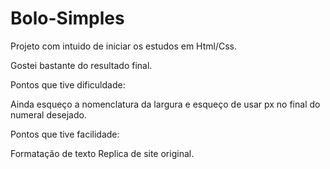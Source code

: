 # Bolo-Simples

Projeto com intuido de iniciar os estudos em Html/Css.

Gostei bastante do resultado final.

Pontos que tive dificuldade:

Ainda esqueço a nomenclatura da largura e esqueço de usar px
no final do numeral desejado.

Pontos que tive facilidade:

Formatação de texto
Replica de site original.
